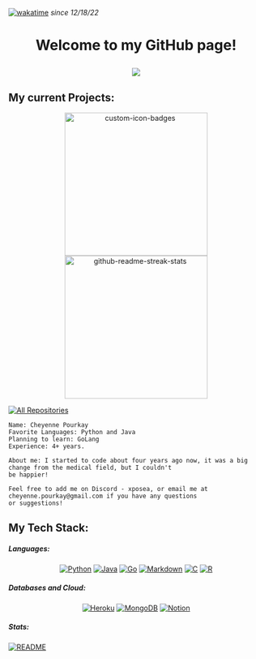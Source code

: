 [![wakatime](https://wakatime.com/badge/user/9d6aa63b-01a6-42eb-96d1-74b505122a86.svg)](https://wakatime.com/@9d6aa63b-01a6-42eb-96d1-74b505122a86) *since 12/18/22*

<h1 align="center">Welcome to my GitHub page!
    <br>
    <p align="center">
    <img src="https://readme-typing-svg.herokuapp.com/?lines=Back+End+Developer;2%2B+Years+of+Coding+Experience;Eager+To+Learn&font=Fira%20Code&center=true&width=440&height=45&color=**FA8072&vCenter=true&size=22"></a>

## My current Projects:

<p align="center">
     <a href="https://github.com/rutgersesports/rutgersverifybot"><img width="282" src="https://denvercoder1-github-readme-stats.vercel.app/api/pin?username=xposea&repo=rutgersverifybot&theme=react&bg_color=1F222E&title_color=628fdb&icon_color=F8D866&hide_border=true&show_icons=false" alt="custom-icon-badges"></a>
    <a href="https://github.com/xposea/Projects"><img width="282" src="https://denvercoder1-github-readme-stats.vercel.app/api/pin/?username=xposea&repo=Projects&theme=react&bg_color=1F222E&title_color=628fdb&icon_color=F8D866&hide_border=true&show_icons=false" alt="github-readme-streak-stats"></a>
</p>
<p align="left">
  <a href="https://github.com/xposea?tab=repositories&q=&type=&language=&sort=stargazers"><img alt="All Repositories" title="All Repositories" src="https://img.shields.io/badge/-ALL%20REPOS-blue"/></a>
</p>

```
Name: Cheyenne Pourkay
Favorite Languages: Python and Java
Planning to learn: GoLang
Experience: 4+ years.

About me: I started to code about four years ago now, it was a big change from the medical field, but I couldn't
be happier!

Feel free to add me on Discord - xposea, or email me at cheyenne.pourkay@gmail.com if you have any questions
or suggestions!
```

## My Tech Stack:
##### Languages:
<p align = "center">
    <a href="https://github.com/xposea?tab=repositories&q=&type=&language=python&sort=stargazers"><img alt="Python" src="https://img.shields.io/badge/Python-14354C?logo=python&logoColor=white"></a>
    <a href="https://github.com/xposea?tab=repositories&q=&type=&language=java&sort=stargazers"><img alt="Java" src="https://img.shields.io/badge/Java-ED8B00?logo=java&logoColor=white"></a>
    <a href="https://github.com/orgs/Glimpse-Research/repositories?q=&type=all&language=go&sort="><img alt="Go" src="https://img.shields.io/badge/Go-00ADD8?logo=go&logoColor=white"></a>
    <a href="#"><img alt="Markdown" src="https://img.shields.io/badge/Markdown-000000?logo=markdown&logoColor=white"></a>
    <a href="#"><img alt="C" src="https://img.shields.io/badge/C-00599C?logo=c&logoColor=white"></a>
	<a href="https://github.com/xposea?tab=repositories&q=&type=&language=r&sort=stargazers"><img alt="R" src="https://img.shields.io/badge/R-276DC3?logo=r&logoColor=white"></a>
</p>

##### Databases and Cloud:

<p align = "center">
    <a href="#"><img alt="Heroku" src="https://img.shields.io/badge/Heroku-430098.svg?logo=heroku&logoColor=white"></a>
    <a href="#"><img alt="MongoDB" src ="https://img.shields.io/badge/MongoDB-4ea94b.svg?logo=mongodb&logoColor=white"></a>
    <a href="#"><img alt="Notion" src="https://img.shields.io/badge/Firebase-039BE5?logo=Firebase&logoColor=white"></a>
</p>

##### Stats:
<p align = "left">
    <a href="#"><img alt="README" src="https://github-readme-stats.vercel.app/api?username=xposea&count_private=true&show_icons=true&theme=bear"></a>
</p>

